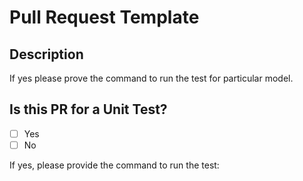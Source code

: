 # Pull Request Template

## Description

If yes please prove the command to run the test for particular model.

## Is this PR for a Unit Test?

- [ ] Yes
- [ ] No

If yes, please provide the command to run the test:

